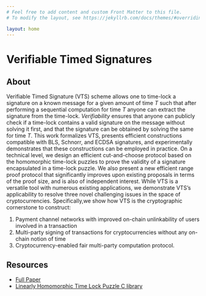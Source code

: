 ```yaml
---
# Feel free to add content and custom Front Matter to this file.
# To modify the layout, see https://jekyllrb.com/docs/themes/#overriding-theme-defaults

layout: home
---
```


# Verifiable Timed Signatures

## About

Verifiable Timed Signature (VTS) scheme allows one to time-lock a signature on a
known message for a given amount of time *T* such that after performing a sequential
computation for time *T* anyone can extract the signature from the time-lock.
*Verifiability* ensures that anyone can publicly check if a time-lock contains
a valid signature on the message without solving it first, and that the signature
can be obtained by solving the same for time *T*. This work formalizes VTS, presents
efficient constructions compatible with BLS, Schnorr, and ECDSA signatures, and
experimentally demonstrates that these constructions can be employed
in practice. On a technical level, we design an efficient cut-and-choose protocol
based on the homomorphic time-lock puzzles to prove the validity of a signature
encapsulated in a time-lock puzzle. We also present a new efficient range
proof protocol that significantly improves upon existing proposals in terms of
the proof size, and is also of independent interest. While VTS is a versatile tool
with numerous existing applications, we demonstrate VTS’s applicability to
resolve three novel challenging issues in the space of cryptocurrencies.
Specifically,we show how VTS is the cryptographic cornerstone to construct: 
1. Payment channel networks with improved on-chain unlinkability of users involved
in a transaction 
2. Multi-party signing of transactions for cryptocurrencies without any on-chain notion of time 
3. Cryptocurrency-enabled fair multi-party computation protocol.

## Resources

- [Full Paper]()
- [Linearly Homomorphic Time Lock Puzzle C library](https://github.com/verifiable-timed-signatures/liblhtlp)
